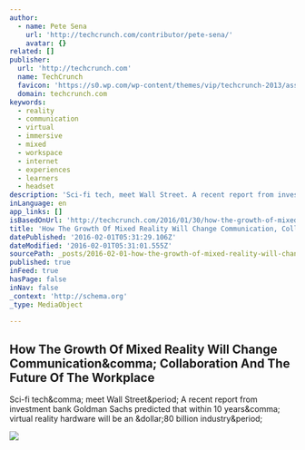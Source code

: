 ```yaml
---
author:
  - name: Pete Sena
    url: 'http://techcrunch.com/contributor/pete-sena/'
    avatar: {}
related: []
publisher:
  url: 'http://techcrunch.com'
  name: TechCrunch
  favicon: 'https://s0.wp.com/wp-content/themes/vip/techcrunch-2013/assets/images/favicon.ico'
  domain: techcrunch.com
keywords:
  - reality
  - communication
  - virtual
  - immersive
  - mixed
  - workspace
  - internet
  - experiences
  - learners
  - headset
description: 'Sci-fi tech, meet Wall Street. A recent report from investment bank Goldman Sachs predicted that within 10 years, virtual reality hardware will be an $80 billion industry.'
inLanguage: en
app_links: []
isBasedOnUrl: 'http://techcrunch.com/2016/01/30/how-the-growth-of-mixed-reality-will-change-communication-collaboration-and-the-future-of-the-workplace/'
title: 'How The Growth Of Mixed Reality Will Change Communication, Collaboration And The Future Of The Workplace'
datePublished: '2016-02-01T05:31:29.106Z'
dateModified: '2016-02-01T05:31:01.555Z'
sourcePath: _posts/2016-02-01-how-the-growth-of-mixed-reality-will-change-communication-c.md
published: true
inFeed: true
hasPage: false
inNav: false
_context: 'http://schema.org'
_type: MediaObject

---
```

<article style=""><h1>How The Growth Of Mixed Reality Will Change Communication&amp;comma; Collaboration And The Future Of The Workplace</h1><p>Sci-fi tech&amp;comma; meet Wall Street&amp;period; A recent report from investment bank Goldman Sachs predicted that within 10 years&amp;comma; virtual reality hardware will be an &amp;dollar;80 billion industry&amp;period;</p><img src="https://tctechcrunch2011.files.wordpress.com/2016/01/techcrunch-mixedreality.jpg?w=764&amp;h=400&amp;crop=1" /></article>